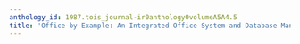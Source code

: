 ```yaml
---
anthology_id: 1987.tois_journal-ir0anthology0volumeA5A4.5
title: 'Office-by-Example: An Integrated Office System and Database Manager'
---
```

